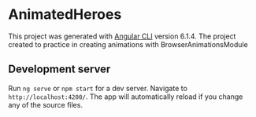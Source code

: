 # AnimatedHeroes

This project was generated with [Angular CLI](https://github.com/angular/angular-cli) version 6.1.4.
The project created to practice in creating animations with BrowserAnimationsModule
## Development server

Run `ng serve` or `npm start` for a dev server. Navigate to `http://localhost:4200/`. The app will automatically reload if you change any of the source files.

